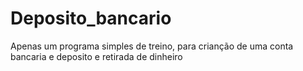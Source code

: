 # Deposito_bancario

Apenas um programa simples de treino, para crianção de uma conta bancaria e deposito e retirada de dinheiro
